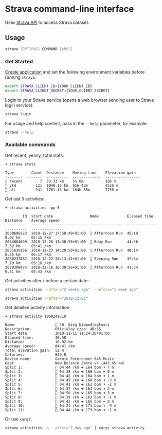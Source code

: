 # Strava command-line interface

Uses [Strava API](https://developers.strava.com/docs/reference/) to access Strava dataset.

## Usage

```sh
strava [OPTIONS] COMMAND [ARGS]
```

### Get Started

[Create application](https://www.strava.com/settings/api) and set the following environment variables before running `strava`:

```sh
export STRAVA_CLIENT_ID={YOUR_CLIENT_ID}
export STRAVA_CLIENT_SECRET={YOUR_CLIENT_SECRET}
```

Login to your Strava service (opens a web browser sending user to Strava login service):

```sh
strava login
```

For usage and help content, pass in the `--help` parameter, for example:

```sh
strava --help
```

### Available commands

Get recent, yearly, total stats:

```console
➜ strava stats  

Type        Count  Distance    Moving time    Elevation gain
--------  -------  ----------  -------------  ----------------
🏃 recent        7  53.33 km    5h 6m          166 m
🏃 ytd         121  1048.15 km  95h 43m        4526 m
🏃 all         241  1761.13 km  164h 35m       7258 m

```

Get last 5 activities:

```console
➜ strava activities -pp 5

        Id  Start date                 Name             Elapsed time    Distance    Average speed
----------  -------------------------  ---------------  --------------  ----------  ---------------
2038696223  2018-12-27 17:58:49+01:00  🏃 Afternoon Run  45:19           8.02 km     05:15 /km
2034884699  2018-12-25 15:38:55+01:00  🏃 Bday Run       44:56           7.32 km     05:41 /km
2031636166  2018-12-23 14:29:50+01:00  🏃 Afternoon Run  48:14           6.55 km     06:17 /km
2030237887  2018-12-22 20:13:31+01:00  🏃 Evening Run    37:34           7.10 km     05:16 /km
2020398424  2018-12-16 16:39:56+01:00  🏃 Afternoon Run  41:54           6.31 km     05:43 /km
```

Get activities after / before a certain date:

```sh
strava activities --after="2 weeks ago" --before="1 week ago"
```

```sh
strava activities --after="2018-12-01"
```

Get detailed activity information:

```console
➜ strava activity 1958241710

Name:                  🏃 30. Bieg Niepodległości
Description:           Oficjalny czas: 46:55
Start date:            2018-11-11 11:24:28+01:00
Elapsed time:          46:58
Distance:              10.02 km
Average speed:         04:41 /km
Total elevation gain:  52 m
Calories:              639.0
Device name:           Garmin Forerunner 645 Music
Gear:                  New Balance Zante v4 (443.65 km)
Split 1:               👟 04:44 /km ❤ 164 bpm ⬆ 7 m
Split 2:               👟 04:38 /km ❤ 168 bpm ➡ 0 m
Split 3:               👟 04:48 /km ❤ 164 bpm ⬆ 1 m
Split 4:               👟 04:49 /km ❤ 160 bpm ⬇ -3 m
Split 5:               👟 04:41 /km ❤ 161 bpm ⬇ -2 m
Split 6:               👟 04:37 /km ❤ 164 bpm ⬆ 2 m
Split 7:               👟 04:50 /km ❤ 165 bpm ⬆ 3 m
Split 8:               👟 04:39 /km ❤ 163 bpm ⬇ -1 m
Split 9:               👟 04:42 /km ❤ 165 bpm ➡ 0 m
Split 10:              👟 04:24 /km ❤ 171 bpm ⬇ -9 m
Split 11:              👟 04:44 /km ❤ 173 bpm ⬇ -1 m

```
Or use `xargs`:

```sh
strava activities -q --after="1 day ago" | xargs strava activity 
```
